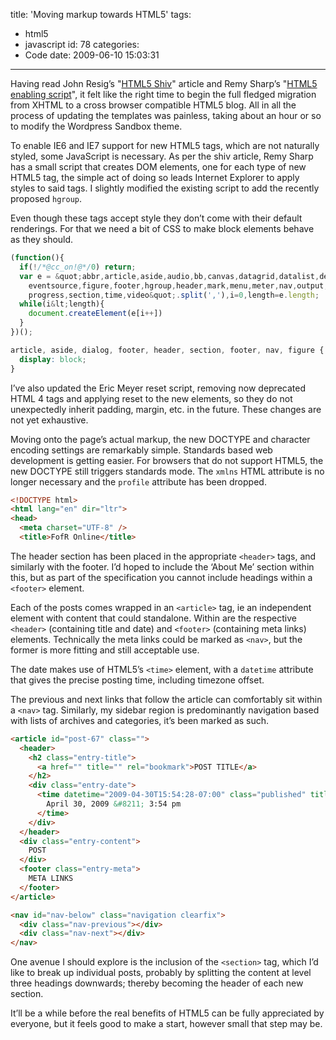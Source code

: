 title: 'Moving markup towards HTML5'
tags:
  - html5
  - javascript
id: 78
categories:
  - Code
date: 2009-06-10 15:03:31
---

Having read John Resig’s "[HTML5 Shiv](http://ejohn.org/blog/html5-shiv/)" article and Remy Sharp’s "[HTML5 enabling script](http://remysharp.com/2009/01/07/html5-enabling-script/)", it felt like the right time to begin the full fledged migration from XHTML to a cross browser compatible HTML5 blog. All in all the process of updating the templates was painless, taking about an hour or so to modify the Wordpress Sandbox theme.

To enable IE6 and IE7 support for new HTML5 tags, which are not naturally styled, some JavaScript is necessary. As per the shiv article, Remy Sharp has a small script that creates DOM elements, one for each type of new HTML5 tag, the simple act of doing so leads Internet Explorer to apply styles to said tags. I slightly modified the existing script to add the recently proposed `hgroup`.

Even though these tags accept style they don’t come with their default renderings. For that we need a bit of CSS to make block elements behave as they should.

```js
(function(){
  if(!/*@cc_on!@*/0) return;
  var e = &quot;abbr,article,aside,audio,bb,canvas,datagrid,datalist,details,dialog,
    eventsource,figure,footer,hgroup,header,mark,menu,meter,nav,output,
    progress,section,time,video&quot;.split(','),i=0,length=e.length;
  while(i&lt;length){
    document.createElement(e[i++])
  }
})();
```

```css
article, aside, dialog, footer, header, section, footer, nav, figure {
  display: block;
}
```

I’ve also updated the Eric Meyer reset script, removing now deprecated HTML 4 tags and applying reset to the new elements, so they do not unexpectedly inherit padding, margin, etc. in the future. These changes are not yet exhaustive.

Moving onto the page’s actual markup, the new DOCTYPE and character encoding settings are remarkably simple. Standards based web development is getting easier. For browsers that do not support HTML5, the new DOCTYPE still triggers standards mode. The `xmlns` HTML attribute is no longer necessary and the `profile` attribute has been dropped.

```html
<!DOCTYPE html>
<html lang="en" dir="ltr">
<head>
  <meta charset="UTF-8" />
  <title>FofR Online</title>
```

The header section has been placed in the appropriate `<header>` tags, and similarly with the footer. I’d hoped to include the ‘About Me’ section within this, but as part of the specification you cannot include headings within a `<footer>` element.

Each of the posts comes wrapped in an `<article>` tag, ie an independent element with content that could standalone. Within are the respective `<header>` (containing title and date) and `<footer>` (containing meta links)  elements. Technically the meta links could be marked as `<nav>`, but the former is more fitting and still acceptable use.

The date makes use of HTML5’s `<time>` element, with a `datetime` attribute that gives the precise posting time, including timezone offset.

The previous and next links that follow the article can comfortably sit within a `<nav>` tag. Similarly, my sidebar region is predominantly navigation based with lists of archives and categories, it’s been marked as such.

```html
<article id="post-67" class="">
  <header>
    <h2 class="entry-title">
      <a href="" title="" rel="bookmark">POST TITLE</a>
    </h2>
    <div class="entry-date">
      <time datetime="2009-04-30T15:54:28-07:00" class="published" title="2009-04-30T15:54:28-07:00">
        April 30, 2009 &#8211; 3:54 pm
      </time>
    </div>
  </header>
  <div class="entry-content">
    POST
  </div>
  <footer class="entry-meta">
    META LINKS
  </footer>
</article>

<nav id="nav-below" class="navigation clearfix">
  <div class="nav-previous"></div>
  <div class="nav-next"></div>
</nav>
```

One avenue I should explore is the inclusion of the `<section>` tag, which I’d like to break up individual posts, probably by splitting the content at level three headings downwards; thereby becoming the header of each new section.

It’ll be a while before the real benefits of HTML5 can be fully appreciated by everyone, but it feels good to make a start, however small that step may be.
